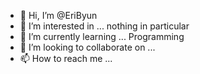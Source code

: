 - 👋 Hi, I’m @EriByun
- 👀 I’m interested in ... nothing in particular
- 🌱 I’m currently learning ... Programming
- 💞️ I’m looking to collaborate on ...
- 📫 How to reach me ...

<!---
EriByun/EriByun is a ✨ special ✨ repository because its `README.md` (this file) appears on your GitHub profile.
You can click the Preview link to take a look at your changes.
--->

